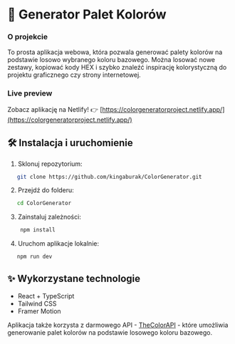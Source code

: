 # 🎨 Generator Palet Kolorów 

### O projekcie
To prosta aplikacja webowa, która pozwala generować palety kolorów na podstawie losowo wybranego koloru bazowego. Można losować nowe zestawy, kopiować kody HEX i szybko znaleźć inspirację kolorystyczną do projektu graficznego czy strony internetowej.

### Live preview

Zobacz aplikację na Netlify!
 👉 [https://colorgeneratorproject.netlify.app/](https://colorgeneratorproject.netlify.app/)

## 🛠️ Instalacja i uruchomienie

1. Sklonuj repozytorium: 

```bash
   git clone https://github.com/kingaburak/ColorGenerator.git
```

2. Przejdź do folderu:

```bash
   cd ColorGenerator
```

3. Zainstaluj zależności:

```bash
    npm install
```

4. Uruchom aplikacje lokalnie:
   
```bash
   npm run dev
```

## ✨ Wykorzystane technologie
- React + TypeScript
- Tailwind CSS
- Framer Motion
  
Aplikacja także korzysta z darmowego API - [TheColorAPI](https://www.thecolorapi.com) - które umożliwia generowanie palet kolorów na podstawie losowego koloru bazowego.
